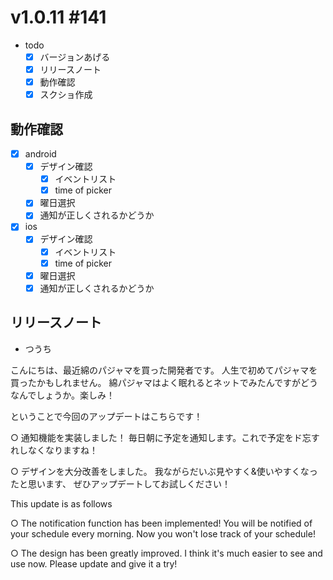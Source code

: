 # v1.0.11 #141

- todo
  - [x] バージョンあげる
  - [x] リリースノート
  - [x] 動作確認
  - [x] スクショ作成

## 動作確認

- [x] android
  - [x] デザイン確認
    - [x] イベントリスト
    - [x] time of picker
  - [x] 曜日選択
  - [x] 通知が正しくされるかどうか
- [x] ios
  - [x] デザイン確認
    - [x] イベントリスト
    - [x] time of picker
  - [x] 曜日選択
  - [x] 通知が正しくされるかどうか

## リリースノート

- つうち

こんにちは、最近綿のパジャマを買った開発者です。
人生で初めてパジャマを買ったかもしれません。
綿パジャマはよく眠れるとネットでみたんですがどうなんでしょうか。楽しみ！

ということで今回のアップデートはこちらです！

○ 通知機能を実装しました！
毎日朝に予定を通知します。これで予定をド忘すれしなくなりますね！

○ デザインを大分改善をしました。
我ながらだいぶ見やすく&使いやすくなったと思います、
ぜひアップデートしてお試しください！

This update is as follows

○ The notification function has been implemented!
You will be notified of your schedule every morning.
 Now you won't lose track of your schedule!

○ The design has been greatly improved.
I think it's much easier to see and use now.
Please update and give it a try!
